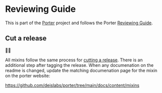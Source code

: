 # Reviewing Guide

This is part of the [Porter][porter] project and follows the Porter [Reviewing
Guide][review].

[porter]: https://github.com/deislabs/porter
[review]: https://github.com/deislabs/porter/blob/main/REVIEWING.md

## Cut a release

🧀💨

All mixins follow the same process for [cutting a release][release]. There is an additional step after tagging the release. When any documenation on the readme is changed, update the matching documenation page for the mixin on the porter website:

https://github.com/deislabs/porter/tree/main/docs/content/mixins

[release]: https://github.com/deislabs/porter/blob/main/REVIEWING.md#cut-a-release
